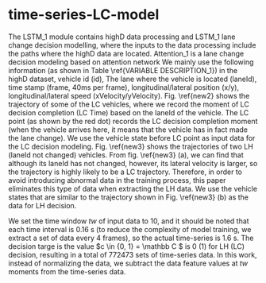 # time-series-LC-model

The LSTM_1 module contains highD data processing and LSTM_1 lane change decision modelling, where the inputs to the data processing include the paths where the highD data are located.
Attention_1 is a lane change decision modeling based on attention network
We mainly use the following information (as shown in Table \ref{VARIABLE DESCRIPTION_1}) in the highD dataset, vehicle id (id), The lane where the vehicle is located (laneId), time stamp (frame, 40ms per frame), longitudinal/lateral position (x/y), longitudinal/lateral speed (xVelocity/yVelocity). Fig. \ref{new2} shows the trajectory of some of the LC vehicles, where we record the moment of LC decision completion (LC Time) based on the laneId of the vehicle. The LC point (as shown by the red dot) records the LC decision completion moment (when the vehicle arrives here, it means that the vehicle has in fact made the lane change). We use the vehicle state before LC point as input data for the LC decision modeling. Fig. \ref{new3} shows the trajectories of two LH (laneId not changed) vehicles. From fig. \ref{new3} (a), we can find that although its laneId has not changed, however, its lateral velocity is larger, so the trajectory is highly likely to be a LC trajectory. Therefore, in order to avoid introducing abnormal data in the training process, this paper eliminates this type of data when extracting the LH data. We use the vehicle states that are similar to the trajectory shown in Fig. \ref{new3} (b) as the data for LH decision.

We set the time window $tw$ of input data to 10, and it should be noted that each time interval is 0.16 s (to reduce the complexity of model training, we extract a set of data every 4 frames), so the actual time-series is 1.6 s. The decision targe is the value $c \in \{0, 1\} = \mathbb C $ is 0 (1) for LH (LC) decision, resulting in a total of 772473 sets of time-series data. In this work, instead of normalizing the data, we subtract the data feature values at $tw$ moments from the time-series data.
